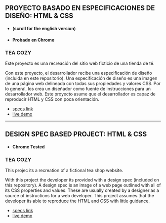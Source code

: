 ## PROYECTO BASADO EN ESPECIFICACIONES DE DISEÑO: HTML & CSS
- #### (scroll for the english version)
- #### Probado en Chrome

### TEA COZY

Este proyecto es una recreación del sitio web ficticio de una tienda de té.

Con este proyecto, el desarrollador recibe una especificación de diseño (incluida en este repositorio). Una especificación de diseño es una imagen de una página web delineada con todas sus propiedades y valores CSS. Por lo general, los crea un diseñador como fuente de instrucciones para un desarrollador web. Este proyecto asume que el desarrollador es capaz de reproducir HTML y CSS con poca orientación.

- [specs link](https://github.com/xcamarillox/design_spec_based/blob/master/design-spec.webp)
- [live demo](https://xcamarillox.github.io/design_spec_based/index.html)

_________________


## DESIGN SPEC BASED PROJECT: HTML & CSS
- #### Chrome Tested

### TEA COZY

This projec its a recreation of a fictional tea shop website.

With this project the developer its provided with a design spec (included on this repository). A design spec is an image of a web page outlined with all of its CSS properties and values. These are usually created by a designer as a source of instructions for a web developer. This project assumes that the developer its able to reproduce the HTML and CSS with little guidance.

- [specs link](https://github.com/xcamarillox/design_spec_based/blob/master/design-spec.webp)
- [live demo](https://xcamarillox.github.io/design_spec_based/index.html)
